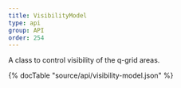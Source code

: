 ```yaml
---
title: VisibilityModel
type: api
group: API
order: 254
---
```

A class to control visibility of the q-grid areas.

{% docTable "source/api/visibility-model.json" %}


